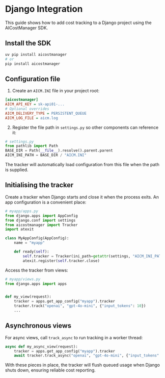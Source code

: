 # Django Integration

This guide shows how to add cost tracking to a Django project using the
AICostManager SDK.

## Install the SDK

```bash
uv pip install aicostmanager
# or
pip install aicostmanager
```

## Configuration file

1. Create an `AICM.INI` file in your project root:

```ini
[aicostmanager]
AICM_API_KEY = sk-api01-...
# Optional overrides
AICM_DELIVERY_TYPE = PERSISTENT_QUEUE
AICM_LOG_FILE = aicm.log
```

2. Register the file path in `settings.py` so other components can reference
   it:

```python
# settings.py
from pathlib import Path
BASE_DIR = Path(__file__).resolve().parent.parent
AICM_INI_PATH = BASE_DIR / "AICM.INI"
```

The tracker will automatically load configuration from this file when the path
is supplied.

## Initialising the tracker

Create a tracker when Django starts and close it when the process exits. An
app configuration is a convenient place:

```python
# myapp/apps.py
from django.apps import AppConfig
from django.conf import settings
from aicostmanager import Tracker
import atexit

class MyAppConfig(AppConfig):
    name = "myapp"

    def ready(self):
        self.tracker = Tracker(ini_path=getattr(settings, "AICM_INI_PATH", None))
        atexit.register(self.tracker.close)
```

Access the tracker from views:

```python
# myapp/views.py
from django.apps import apps


def my_view(request):
    tracker = apps.get_app_config("myapp").tracker
    tracker.track("openai", "gpt-4o-mini", {"input_tokens": 10})
    ...
```

## Asynchronous views

For async views, call `track_async` to run tracking in a worker thread:

```python
async def my_async_view(request):
    tracker = apps.get_app_config("myapp").tracker
    await tracker.track_async("openai", "gpt-4o-mini", {"input_tokens": 10})
```

With these pieces in place, the tracker will flush queued usage when Django
shuts down, ensuring reliable cost reporting.
